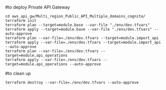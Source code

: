 #to deploy Private API Gateway

    cd aws_api_gw/Multi_region_Public_API_Multiple_domains_cognito/
    terraform init
    terraform plan --target=module.base --var-file "./env/dev.tfvars"
    terraform apply --target=module.base --var-file "./env/dev.tfvars" --auto-approve
    terraform plan --var-file=./env/dev.tfvars --target=module.import_api
    terraform apply --var-file=./env/dev.tfvars --target=module.import_api --auto-approve
    terraform plan --var-file=./env/dev.tfvars --target=module.api_operations
    terraform apply --var-file=./env/dev.tfvars --target=module.api_operations --auto-approve

#to clean up

    terraform destroy --var-file=./env/dev.tfvars --auto-approve
